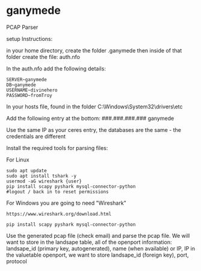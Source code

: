# ganymede
PCAP Parser


setup Instructions:

in your home directory, create the folder .ganymede 
then inside of that folder create the file: auth.nfo 

In the auth.nfo add the following details:
```
SERVER~ganymede
DB~ganymede
USERNAME~divinehero
PASSWORD~fromTroy
```

In your hosts file, found in the folder C:\Windows\System32\drivers\etc

Add the following entry at the bottom: 
###.###.###.###	ganymede 

Use the same IP as your ceres entry, the databases are the same - the credentials are different


Install the required tools for parsing files: 

For Linux
```
sudo apt update
sudo apt install tshark -y
usermod -aG wireshark {user}
pip install scapy pyshark mysql-connector-python
#logout / back in to reset permissions
```

For Windows you are going to need "Wireshark" 
```
https://www.wireshark.org/download.html

pip install scapy pyshark mysql-connector-python

```

Use the generated pcap file (check email) and parse the pcap file.
We will want to store in the landsape table, all of the openport information: landsape_id (primary key, autogenerated), name (when available) or IP, IP
in the valuetable openport, we want to store landsape_id (foreign key), port, protocol  


